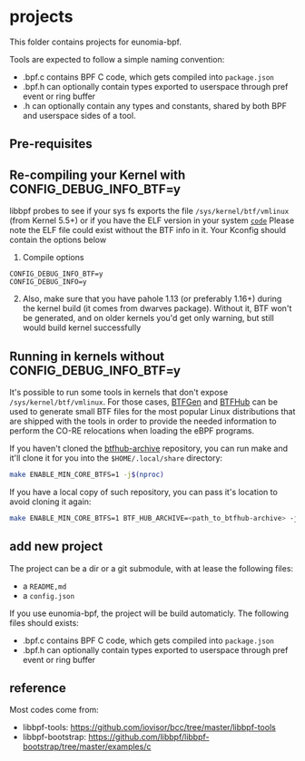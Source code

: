 # projects

This folder contains projects for eunomia-bpf.

Tools are expected to follow a simple naming convention:
  - <tool>.bpf.c contains BPF C code, which gets compiled into `package.json`
  - <tool>.bpf.h can optionally contain types exported to userspace through pref event or ring buffer
  - <tool>.h can optionally contain any types and constants, shared by both BPF and userspace sides of a tool.

## Pre-requisites

Re-compiling your Kernel with CONFIG_DEBUG_INFO_BTF=y
-----------------------------------------------------
libbpf probes to see if your sys fs exports the file `/sys/kernel/btf/vmlinux` (from Kernel 5.5+) or if you have the ELF version in your system [`code`](https://github.com/libbpf/libbpf/blob/master/src/btf.c)
Please note the ELF file could exist without the BTF info in it. Your Kconfig should contain the options below

1. Compile options
```code
CONFIG_DEBUG_INFO_BTF=y
CONFIG_DEBUG_INFO=y
```
2. Also, make sure that you have pahole 1.13 (or preferably 1.16+) during the
kernel build (it comes from dwarves package). Without it, BTF won't be
generated, and on older kernels you'd get only warning, but still would
build kernel successfully

Running in kernels without CONFIG_DEBUG_INFO_BTF=y
--------------------------------------------------

It's possible to run some tools in kernels that don't expose
`/sys/kernel/btf/vmlinux`. For those cases,
[BTFGen](https://lore.kernel.org/bpf/20220215225856.671072-1-mauricio@kinvolk.io)
and [BTFHub](https://github.com/aquasecurity/btfhub) can be used to
generate small BTF files for the most popular Linux distributions that
are shipped with the tools in order to provide the needed information to
perform the CO-RE relocations when loading the eBPF programs.

If you haven't cloned the
[btfhub-archive](https://github.com/aquasecurity/btfhub) repository, you
can run make and it'll clone it for you into the `$HOME/.local/share`
directory:

```bash
make ENABLE_MIN_CORE_BTFS=1 -j$(nproc)
```

If you have a local copy of such repository, you can pass it's location
to avoid cloning it again:

```bash
make ENABLE_MIN_CORE_BTFS=1 BTF_HUB_ARCHIVE=<path_to_btfhub-archive> -j$(nproc)
```

## add new project

The project can be a dir or a git submodule, with at lease the following files:

- a `README,md`
- a `config.json`

If you use eunomia-bpf, the project will be build automaticly. The following files should exists:

- <tool>.bpf.c contains BPF C code, which gets compiled into `package.json`
- <tool>.bpf.h can optionally contain types exported to userspace through pref event or ring buffer

## reference

Most codes come from:

- libbpf-tools: https://github.com/iovisor/bcc/tree/master/libbpf-tools
- libbpf-bootstrap: https://github.com/libbpf/libbpf-bootstrap/tree/master/examples/c
